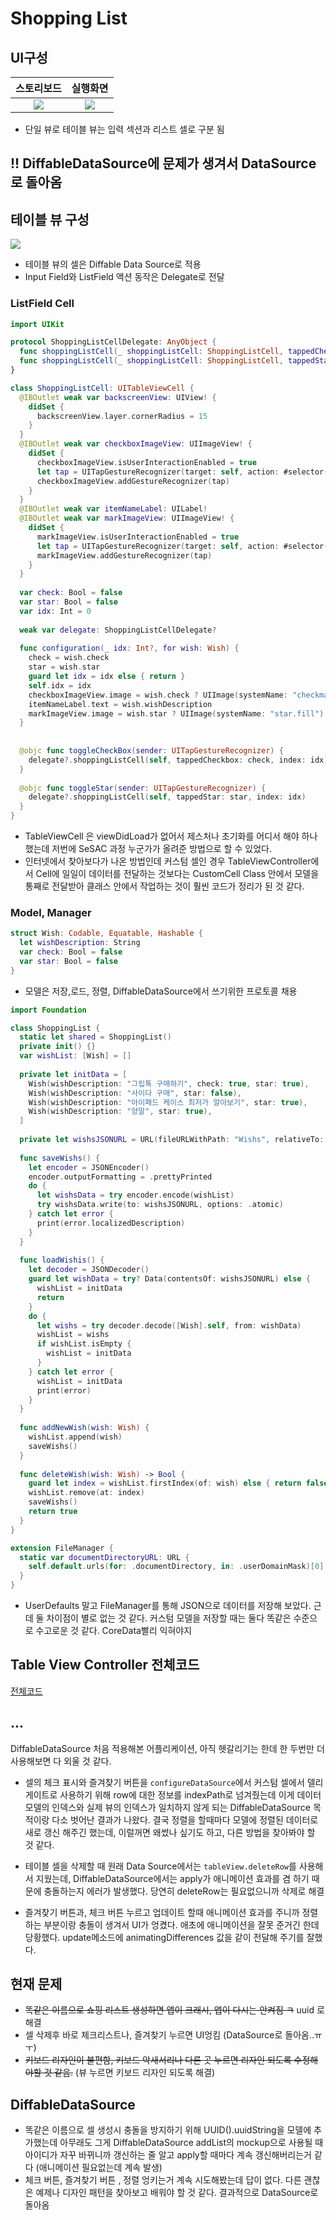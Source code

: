 # Shopping List
## UI구성

|스토리보드|실행화면|
|:-:|:-:|
|![](src/shoppingView2.png)|![](src/shoppingView.gif)|

- 단일 뷰로 테이블 뷰는 입력 섹션과 리스트 셀로 구분 됨

## !! DiffableDataSource에 문제가 생겨서 DataSource로 돌아옴

## 테이블 뷰 구성
![](src/tableModel.png)
- 테이블 뷰의 셀은 Diffable Data Source로 적용
- Input Field와 ListField 액션 동작은 Delegate로 전달

### ListField Cell

```Swift
import UIKit

protocol ShoppingListCellDelegate: AnyObject {
  func shoppingListCell(_ shoppingListCell: ShoppingListCell, tappedCheckbox check: Bool, index: Int)
  func shoppingListCell(_ shoppingListCell: ShoppingListCell, tappedStar check: Bool, index: Int)
}

class ShoppingListCell: UITableViewCell {
  @IBOutlet weak var backscreenView: UIView! {
    didSet {
      backscreenView.layer.cornerRadius = 15
    }
  }
  @IBOutlet weak var checkboxImageView: UIImageView! {
    didSet {
      checkboxImageView.isUserInteractionEnabled = true
      let tap = UITapGestureRecognizer(target: self, action: #selector(toggleCheckBox(sender:)))
      checkboxImageView.addGestureRecognizer(tap)
    }
  }
  @IBOutlet weak var itemNameLabel: UILabel!
  @IBOutlet weak var markImageView: UIImageView! {
    didSet {
      markImageView.isUserInteractionEnabled = true
      let tap = UITapGestureRecognizer(target: self, action: #selector(toggleStar(sender:)))
      markImageView.addGestureRecognizer(tap)
    }
  }
  
  var check: Bool = false
  var star: Bool = false
  var idx: Int = 0
  
  weak var delegate: ShoppingListCellDelegate?
  
  func configuration(_ idx: Int?, for wish: Wish) {
    check = wish.check
    star = wish.star
    guard let idx = idx else { return }
    self.idx = idx
    checkboxImageView.image = wish.check ? UIImage(systemName: "checkmark.square.fill") : UIImage(systemName: "checkmark.square")
    itemNameLabel.text = wish.wishDescription
    markImageView.image = wish.star ? UIImage(systemName: "star.fill") : UIImage(systemName: "star")
  }
  
  
  @objc func toggleCheckBox(sender: UITapGestureRecognizer) {
    delegate?.shoppingListCell(self, tappedCheckbox: check, index: idx)
  }
  
  @objc func toggleStar(sender: UITapGestureRecognizer) {
    delegate?.shoppingListCell(self, tappedStar: star, index: idx)
  }
}
```
- TableViewCell 은 viewDidLoad가 없어서 제스처나 초기화를 어디서 해야 하나 했는데 저번에 SeSAC 과정 누군가가 올려준 방법으로 할 수 있었다.
- 인터넷에서 찾아보다가 나온 방법인데 커스텀 셀인 경우 TableViewController에서 Cell에 일일이 데이터를 전달하는 것보다는 CustomCell Class 안에서 모델을 통째로 전달받아 클래스 안에서 작업하는 것이 훨씬 코드가 정리가 된 것 같다.



### Model, Manager
```Swift
struct Wish: Codable, Equatable, Hashable {
  let wishDescription: String
  var check: Bool = false
  var star: Bool = false
}
```
- 모델은 저장,로드, 정렬, DiffableDataSource에서 쓰기위한 프로토콜 채용

```Swift
import Foundation

class ShoppingList {
  static let shared = ShoppingList()
  private init() {}
  var wishList: [Wish] = []
  
  private let initData = [
    Wish(wishDescription: "그립톡 구매하기", check: true, star: true),
    Wish(wishDescription: "사이다 구매", star: false),
    Wish(wishDescription: "아이패드 케이스 최저가 알아보기", star: true),
    Wish(wishDescription: "양말", star: true),
  ]
  
  private let wishsJSONURL = URL(fileURLWithPath: "Wishs", relativeTo: FileManager.documentDirectoryURL).appendingPathExtension("json")
  
  func saveWishs() {
    let encoder = JSONEncoder()
    encoder.outputFormatting = .prettyPrinted
    do {
      let wishsData = try encoder.encode(wishList)
      try wishsData.write(to: wishsJSONURL, options: .atomic)
    } catch let error {
      print(error.localizedDescription)
    }
  }
  
  func loadWishis() {
    let decoder = JSONDecoder()
    guard let wishData = try? Data(contentsOf: wishsJSONURL) else {
      wishList = initData
      return
    }
    do {
      let wishs = try decoder.decode([Wish].self, from: wishData)
      wishList = wishs
      if wishList.isEmpty {
        wishList = initData
      }
    } catch let error {
      wishList = initData
      print(error)
    }
  }
  
  func addNewWish(wish: Wish) {
    wishList.append(wish)
    saveWishs()
  }
  
  func deleteWish(wish: Wish) -> Bool {
    guard let index = wishList.firstIndex(of: wish) else { return false }
    wishList.remove(at: index)
    saveWishs()
    return true
  }
}

extension FileManager {
  static var documentDirectoryURL: URL {
    self.default.urls(for: .documentDirectory, in: .userDomainMask)[0]
  }
}
```
- UserDefaults 말고 FileManager를 통해 JSON으로 데이터를 저장해 보았다. 근데 둘 차이점이 별로 없는 것 같다. 커스텀 모델을 저장할 때는 둘다 똑같은 수준으로 수고로운 것 같다. CoreData빨리 익혀야지

## Table View Controller 전체코드
[전체코드](ShoppingList/Controller/ShoppingListViewController.swift)

## ...
DiffableDataSource 처음 적용해본 어플리케이션, 아직 헷갈리기는 한데 한 두번만 더 사용해보면 다 외울 것 같다.

- 셀의 체크 표시와 즐겨찾기 버튼을 `configureDataSource`에서 커스텀 셀에서 델리게이트로 사용하기 위해 row에 대한 정보를 indexPath로 넘겨줬는데 이게 데이터 모델의 인덱스와 실제 뷰의 인덱스가 일치하지 않게 되는 DiffableDataSource 목적이랑 다소 벗어난 결과가 나왔다.
결국 정렬을 할때마다 모델에 정렬된 데이터로 새로 갱신 해주긴 했는데, 이럴꺼면 왜썼나 싶기도 하고, 다른 방법을 찾아봐야 할 것 같다.

- 테이블 셀을 삭제할 때 원래 Data Source에서는 `tableView.deleteRow`를 사용해서 지웠는데, DiffableDataSource에서는 apply가 애니메이션 효과를 겸 하기 때문에 충돌하는지 에러가 발생했다. 당연히 deleteRow는 필요없으니까 삭제로 해결

- 즐겨찾기 버튼과, 체크 버튼 누르고 업데이트 할때 애니메이션 효과를 주니까 정렬 하는 부분이랑 충돌이 생겨서 UI가 엉켰다. 애초에 애니메이션을 잘못 준거긴 한데 당황했다. update메소드에 animatingDifferences 값을 같이 전달해 주기를 잘했다.

## 현재 문제
- ~~똑같은 이름으로 쇼핑 리스트 생성하면 앱이 크래시, 앱이 다시는 안켜짐 ㅋ~~ uuid 로 해결
- 셀 삭제후 바로 체크리스트나, 즐겨찾기 누르면 UI엉킴 (DataSource로 돌아옴..ㅠㅜ)
- ~~키보드 리자인이 불편함, 키보드 악새서리나 다른 곳 누르면 리자인 되도록 수정해야할 것 같음.~~ (뷰 누르면 키보드 리자인 되도록 해결)

## DiffableDataSource
- 똑같은 이름으로 셀 생성시 충돌을 방지하기 위해 UUID().uuidString을 모델에 추가했는데 아무래도 그게 DiffableDataSource addList의 mockup으로 사용될 때 아이디가 자꾸 바뀌니까 갱신하는 줄 알고 apply할 때마다 계속 갱신해버리는거 같다 (애니메이션 필요없는데 계속 발생)
- 체크 버튼, 즐겨찾기 버튼 , 정렬 엉키는거 계속 시도해봤는데 답이 없다. 다른 괜찮은 예제나 디자인 패턴을 찾아보고 배워야 할 것 같다. 결과적으로 DataSource로 돌아옴